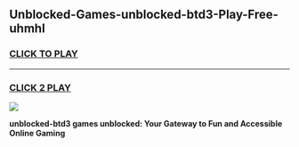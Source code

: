 
## Unblocked-Games-unblocked-btd3-Play-Free-uhmhl
<h3>
<a href="https://premium76.site?title=unblocked-btd3&ref=10A">CLICK TO PLAY</a></h3>
<hr>

<h3>
<a href="https://premium76.site?title=unblocked-btd3&ref=10A">CLICK 2 PLAY</a>
  
</h3>

<a href="https://premium76.site?title=unblocked-btd3&ref=10A"><img src="https://clearcache.store/games.png"></a>


**unblocked-btd3 games unblocked: Your Gateway to Fun and Accessible Online Gaming**
